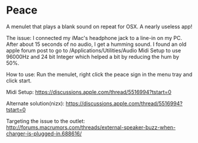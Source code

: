# Peace
A menulet that plays a blank sound on repeat for OSX. A nearly useless app!

The issue: I connected my iMac's headphone jack to a line-in on my PC. After about 15 seconds of no audio, I get a
humming sound. I found an old apple forum post to go to /Applications/Utilities/Audio Midi Setup to use 96000Hz and 24 bit 
Integer which helped a bit by reducing the hum by 50%.

How to use: Run the menulet, right click the peace sign in the menu tray and click start.

Midi Setup: https://discussions.apple.com/thread/5516994?tstart=0

Alternate solution(nizx): https://discussions.apple.com/thread/5516994?tstart=0

Targeting the issue to the outlet: http://forums.macrumors.com/threads/external-speaker-buzz-when-charger-is-plugged-in.688616/
